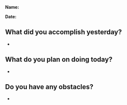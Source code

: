 **Name:** 

**Date:** 

## What did you accomplish yesterday?
-

## What do you plan on doing today?
-

## Do you have any obstacles?
- 
